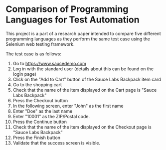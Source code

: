 # Comparison of Programming Languages for Test Automation

This project is a part of a research paper intended to compare five
different programming languages as they perform the same test case
using the Selenium web testing framework.

The test case is as follows:

1. Go to https://www.saucedemo.com
2. Log in with the standard user (details about this can be found on
the login page)
3. Click on the "Add to Cart" button of the Sauce Labs Backpack item
card
4. Go to the shopping cart
5. Check that the name of the item displayed on the Cart page is "Sauce
   Labs Backpack"
6. Press the Checkout button
7. In the following screen, enter "John" as the first name
8. Enter "Doe" as the last name
9. Enter "10001" as the ZIP/Postal code.
10. Press the Continue button
11. Check that the name of the item displayed on the Checkout page is
    "Sauce Labs Backpack"
12. Press the Finish button
13. Validate that the success screen is visible.

